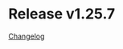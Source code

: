 # Release v1.25.7
[Changelog](https://docs.otc-service.com/releasenotes/terraform-provider-opentelekomcloud/current.html#v1-25-7)
